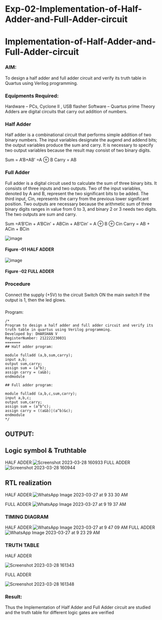 # Exp-02-Implementation-of-Half-Adder-and-Full-Adder-circuit

# Implementation-of-Half-Adder-and-Full-Adder-circuit
### AIM:
To design a half adder and full adder circuit and verify its truth table in Quartus using Verilog programming.

### Equipments Required:
Hardware – PCs, Cyclone II , USB flasher
Software – Quartus prime
Theory
Adders are digital circuits that carry out addition of numbers.

### Half Adder
Half adder is a combinational circuit that performs simple addition of two binary numbers. The input variables designate the augend and addend bits; the output variables produce the sum and carry. It is necessary to specify two output variables because the result may consist of two binary digits.

Sum = A’B+AB’ =A ⊕ B Carry = AB

### Full Adder
Full adder is a digital circuit used to calculate the sum of three binary bits. It consists of three inputs and two outputs. Two of the input variables, denoted by A and B, represent the two significant bits to be added. The third input, Cin, represents the carry from the previous lower significant position. Two outputs are necessary because the arithmetic sum of three binary digits ranges in value from 0 to 3, and binary 2 or 3 needs two digits. The two outputs are sum and carry.

Sum =A’B’Cin + A’BCin’ + ABCin + AB’Cin’ = A ⊕ B ⊕ Cin Carry = AB + ACin + BCin

 ![image](https://user-images.githubusercontent.com/36288975/163552156-a13e5a56-c638-4110-97d9-8896907c8d25.png)

#### Figure -01 HALF ADDER 


![image](https://user-images.githubusercontent.com/36288975/163552057-b3547877-6d07-45b4-b7e0-bcfebfad9e1d.png)

#### Figure -02 FULL ADDER 

### Procedure

Connect the supply (+5V) to the circuit
Switch ON the main switch
If the output is 1, then the led glows.
### 
Program:
```
/*
Program to design a half adder and full adder circuit and verify its truth table in quartus using Verilog programming.
Developed by: DHARSHAN V
RegisterNumber: 212222230031
=======
## Half adder program:

module fulladd (a,b,sum,carry);
input a,b;
output sum,carry;
assign sum = (a^b);
assign carry = (a&b);
endmodule

## Full adder program:

module fulladd (a,b,c,sum,carry);
input a,b,c;
output sum,carry;
assign sum = (a^b^c);
assign carry = ((a&b)|(a^b)&c);
endmodule
*/
```
## OUTPUT:
## Logic symbol & Truthtable
HALF ADDER
![Screenshot 2023-03-28 160933](https://user-images.githubusercontent.com/113497491/228211024-a93d75e9-c241-4afc-bf61-4f257dbddc9f.png)
FULL ADDER
![Screenshot 2023-03-28 160944](https://user-images.githubusercontent.com/113497491/228211072-f9fac99a-0c6d-4d4d-9a25-27ae9a6f73d1.png)

## RTL realization
HALF ADDER
![WhatsApp Image 2023-03-27 at 9 33 30 AM](https://user-images.githubusercontent.com/113497491/228211455-6b867b83-512d-4ffc-bd42-b9a5334356f6.jpeg)

FULL ADDER
![WhatsApp Image 2023-03-27 at 9 19 37 AM](https://user-images.githubusercontent.com/113497491/228211367-f2d2f570-44df-4d8d-985d-913d83a8f441.jpeg)

### TIMING DIAGRAM
HALF ADDER
![WhatsApp Image 2023-03-27 at 9 47 09 AM](https://user-images.githubusercontent.com/113497491/228211593-db89f8ef-84cd-4a3b-85f0-62ff352b5582.jpeg)
FULL ADDER
![WhatsApp Image 2023-03-27 at 9 23 29 AM](https://user-images.githubusercontent.com/113497491/228211694-6075fbdc-8ea7-4c90-aaa6-7381356046bf.jpeg)

### TRUTH TABLE 

HALF ADDER


![Screenshot 2023-03-28 161343](https://user-images.githubusercontent.com/113497491/228211978-48d2b7f3-437f-4cba-8cfe-13da6861617c.png)


FULL ADDER

![Screenshot 2023-03-28 161348](https://user-images.githubusercontent.com/113497491/228212028-db53ad67-0d8c-45e6-a469-bcb5f60e9bb8.png)
### Result:
Thus the Implementation of Half Adder and Full Adder circuit are studied and the truth table for different logic gates are verified
